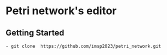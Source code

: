# Petri network's editor

## Getting Started
    - git clone  https://github.com/imsp2023/petri_network.git

